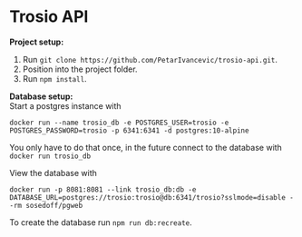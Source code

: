 # Trosio API

**Project setup:**  
1. Run `git clone https://github.com/PetarIvancevic/trosio-api.git`.
2. Position into the project folder.
3. Run `npm install`.  

**Database setup:**  
Start a postgres instance with  
```
docker run --name trosio_db -e POSTGRES_USER=trosio -e POSTGRES_PASSWORD=trosio -p 6341:6341 -d postgres:10-alpine
```
You only have to do that once, in the future connect to the database with `docker run trosio_db`  

View the database with  
```
docker run -p 8081:8081 --link trosio_db:db -e DATABASE_URL=postgres://trosio:trosio@db:6341/trosio?sslmode=disable --rm sosedoff/pgweb 
```

To create the database run `npm run db:recreate`.
